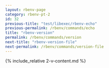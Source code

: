 ```yaml
---
layout: rbenv-page
category: rbenv-pt-2
id: 32
previous-title: "test/libexec/rbenv-echo"
previous-permalink: /rbenv/commands/echo
title: "rbenv-version"
permalink: /rbenv/commands/version
next-title: "rbenv-version-file"
next-permalink: /rbenv/commands/version-file
---
```


{% include_relative 2-v-content.md %}
